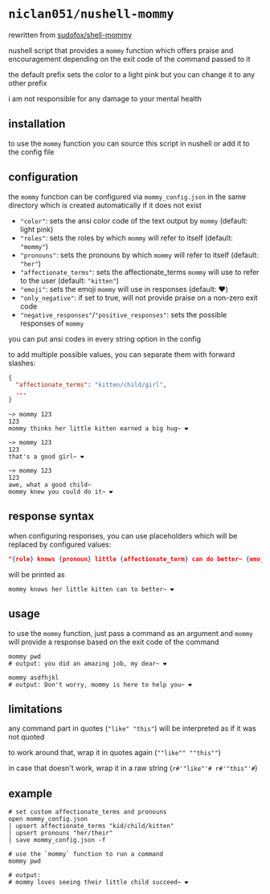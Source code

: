 # `niclan051/nushell-mommy`

rewritten from [sudofox/shell-mommy](https://github.com/sudofox/shell-mommy)

nushell script that provides a `mommy` function which offers praise and encouragement depending on the exit code of the command passed to it

the default prefix sets the color to a light pink but you can change it to any other prefix


i am not responsible for any damage to your mental health

## installation

to use the `mommy` function you can source this script in nushell or add it to the config file

## configuration

the `mommy` function can be configured via `mommy_config.json` in the same directory which is created automatically if it does not exist

- `"color"`: sets the ansi color code of the text output by `mommy` (default: light pink)
- `"roles"`: sets the roles by which `mommy` will refer to itself (default: `"mommy"`)
- `"pronouns"`: sets the pronouns by which `mommy` will refer to itself (default: `"her"`)
- `"affectionate_terms"`: sets the affectionate_terms `mommy` will use to refer to the user (default: `"kitten"`)
- `"emoji"`: sets the emoji `mommy` will use in responses (default: ❤️)
- `"only_negative"`: if set to true, will not provide praise on a non-zero exit code
- `"negative_responses"`/`"positive_responses"`: sets the possible responses of `mommy`

you can put ansi codes in every string option in the config

to add multiple possible values, you can separate them with forward slashes:
```json
{
  "affectionate_terms": "kitten/child/girl",
  ...
}
```
```nu
~> mommy 123
123
mommy thinks her little kitten earned a big hug~ ❤️

~> mommy 123
123
that's a good girl~ ❤️

~> mommy 123
123
awe, what a good child~
mommy knew you could do it~ ❤️
```

## response syntax

when configuring responses, you can use placeholders which will be replaced by configured values:

```json
"{role} knows {pronoun} little {affectionate_term} can do better~ {emoji}"
```
will be printed as
```nu
mommy knows her little kitten can to better~ ❤️
```

## usage

to use the `mommy` function, just pass a command as an argument and `mommy` will provide a response based on the exit code of the command

```nu
mommy pwd
# output: you did an amazing job, my dear~ ❤️

mommy asdfhjkl
# output: Don't worry, mommy is here to help you~ ❤️
```

## limitations

any command part in quotes (`"like" "this"`) will be interpreted as if it was not quoted

to work around that, wrap it in quotes again (`""like"" ""this""`)

in case that doesn't work, wrap it in a raw string (`r#'"like"'# r#'"this"'#`)

## example

```nu
# set custom affectionate_terms and pronouns
open mommy_config.json
| upsert affectionate_terms "kid/child/kitten"
| upsert pronouns "her/their"
| save mommy_config.json -f

# use the `mommy` function to run a command
mommy pwd

# output:
# mommy loves seeing their little child succeed~ ❤️
```